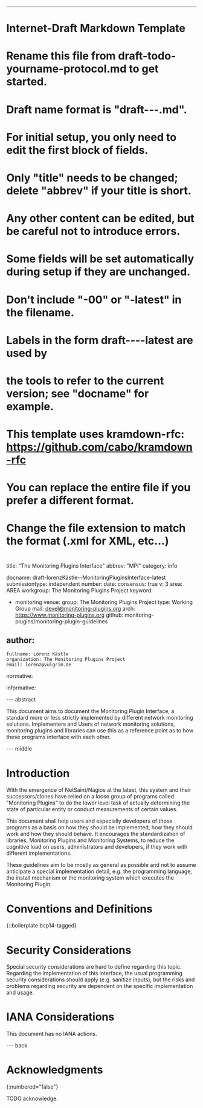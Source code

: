 ---
###
# Internet-Draft Markdown Template
#
# Rename this file from draft-todo-yourname-protocol.md to get started.
# Draft name format is "draft-<yourname>-<workgroup>-<name>.md".
#
# For initial setup, you only need to edit the first block of fields.
# Only "title" needs to be changed; delete "abbrev" if your title is short.
# Any other content can be edited, but be careful not to introduce errors.
# Some fields will be set automatically during setup if they are unchanged.
#
# Don't include "-00" or "-latest" in the filename.
# Labels in the form draft-<yourname>-<workgroup>-<name>-latest are used by
# the tools to refer to the current version; see "docname" for example.
#
# This template uses kramdown-rfc: https://github.com/cabo/kramdown-rfc
# You can replace the entire file if you prefer a different format.
# Change the file extension to match the format (.xml for XML, etc...)
#
###
title: "The Monitoring Plugins Interface"
abbrev: "MPI"
category: info

docname: draft-lorenzKästle--MonitoringPluginsInterface-latest
submissiontype: independent
number:
date:
consensus: true
v: 3
area: AREA
workgroup: The Monitoring Plugins Project
keyword:
 - monitoring
venue:
  group: The Monitoring Plugins Project
  type: Working Group
  mail: devel@monitoring-plugins.org
  arch: https://www.monitoring-plugins.org
  github: monitoring-plugins/monitoring-plugin-guidelines

author:
 -
    fullname: Lorenz Kästle
    organization: The Monitoring Plugins Project
    email: lorenz@vulgrim.de

normative:

informative:


--- abstract

This document aims to document the Monitoring Plugin Interface, a standard more or less
strictly implemented by different network monitoring solutions.
Implementers and Users of network monitoring solutions, monitoring plugins and libraries can use
this as a reference point as to how these programs interface with each other.

--- middle

# Introduction

With the emergence of NetSaint/Nagios at the latest, this system and their successors/clones
have relied on a loose group of programs called "Monitoring Plugins" to do the lower level
task of actually determining the state of particular entity or conduct measurements of certain
values.

This document shall help users and especially developers of those programs as a basis
on how they should be implemented, how they should work and how they should behave.
It encourages the standardization of libraries, Monitoring Plugins and Monitoring Systems,
to reduce the cognitive load on users, administrators and developers, if they work with
different implementations.

These guidelines aim to be mostly as general as possible and not to assume anticipate a special
implementation detail, e.g. the programming language, the install mechanism or the monitoring
system which executes the Monitoring Plugin.

# Conventions and Definitions

{::boilerplate bcp14-tagged}


# Security Considerations

Special security considerations are hard to define regarding this topic. Regarding the implementation
of this interface, the usual programming security considerations should apply (e.g. sanitize inputs),
but the risks and problems regarding security are dependent on the specific implementation and usage.

# IANA Considerations

This document has no IANA actions.


--- back

# Acknowledgments
{:numbered="false"}

TODO acknowledge.
